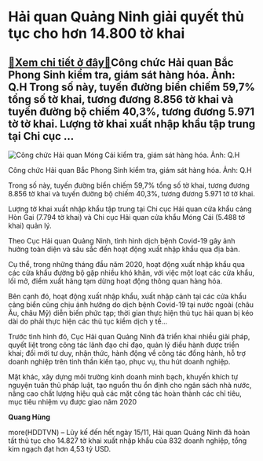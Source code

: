 Hải quan Quảng Ninh giải quyết thủ tục cho hơn 14.800 tờ khai
=============================================================

[:gift:Xem chi tiết ở đây:gift:](https://hddtvn.com/hai-quan-quang-ninh-giai-quyet-thu-tuc-cho-hon-14-800-to-khai-2/)Công chức Hải quan Bắc Phong Sinh kiểm tra, giám sát hàng hóa. Ảnh: Q.H Trong số này, tuyến đường biển chiếm 59,7% tổng số tờ khai, tương đương 8.856 tờ khai và tuyến đường bộ chiếm 40,3%, tương đương 5.971 tờ tờ khai. Lượng tờ khai xuất nhập khẩu tập trung tại Chi cục …
-------------------------------------------------------------------------------------------------------------------------------------------------------------------------------------------------------------------------------------------------------------------------------





![Công chức Hải quan Móng Cái kiểm tra, giám sát hàng hóa. Ảnh: Q.H](https://hddtvn.com/wp-content/uploads/2021/01/3440_IMG_5383.jpg "Công chức Hải quan Móng Cái kiểm tra, giám sát hàng hóa. Ảnh: Q.H")


Công chức Hải quan Bắc Phong Sinh kiểm tra, giám sát hàng hóa. Ảnh: Q.H



Trong số này, tuyến đường biển chiếm 59,7% tổng số tờ khai, tương đương 8.856 tờ khai và tuyến đường bộ chiếm 40,3%, tương đương 5.971 tờ tờ khai.


Lượng tờ khai xuất nhập khẩu tập trung tại Chi cục Hải quan cửa khẩu cảng Hòn Gai (7.794 tờ khai) và Chi cục Hải quan cửa khẩu Móng Cái (5.488 tờ khai) quản lý.


Theo Cục Hải quan Quảng Ninh, tình hình dịch bệnh Covid-19 gây ảnh hưởng toàn diện và sâu sắc đến hoạt động xuất nhập khẩu qua địa bàn.


Cụ thể, trong những tháng đầu năm 2020, hoạt động xuất nhập khẩu qua các cửa khẩu đường bộ gặp nhiều khó khăn, với việc một loạt các cửa khẩu, lối mở, điểm xuất hàng tạm dừng hoạt động thông quan hàng hóa.


Bên cạnh đó, hoạt động xuất nhập khẩu, xuất nhập cảnh tại các cửa khẩu cảng biển cũng chịu ảnh hưởng do dịch bệnh Covid-19 tại nước ngoài (châu Âu, châu Mỹ) diễn biến phức tạp; thời gian thực hiện thủ tục hải quan bị kéo dài do phải thực hiện các thủ tục kiểm dịch y tế…


Trước tình hình đó, Cục Hải quan Quảng Ninh đã triển khai nhiều giải pháp, quyết liệt trong công tác lãnh đạo chỉ đạo, quản lý điều hành được triển khai; đổi mới tư duy, nhận thức, hành động về công tác đồng hành, hỗ trợ doanh nghiệp trên tinh thần kiến tạo, phục vụ, thu hút doanh nghiệp.


Mặt khác, xây dựng môi trường kinh doanh minh bạch, khuyến khích tự nguyện tuân thủ pháp luật, tạo nguồn thu ổn định cho ngân sách nhà nước, nâng cao chất lượng hiệu quả các mặt công tác hoàn thành các chỉ tiêu, mục tiêu nhiệm vụ được giao năm 2020




**Quang Hùng**



more(HDDTVN) – Lũy kế đến hết ngày 15/11, Hải quan Quảng Ninh đã hoàn tất thủ tục cho 14.827 tờ khai xuất nhập khẩu của 832 doanh nghiệp, tổng kim ngạch đạt hơn 4,53 tỷ USD.

